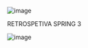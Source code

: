 ![image](https://github.com/0623CIFSNCN05LAED/grupo-08/assets/139823807/9d75287f-71af-4803-8bd6-f026f83ce0f7)



RETROSPETIVA SPRING 3

![image](https://github.com/0623CIFSNCN05LAED/grupo-08/assets/139823807/41d60b66-4826-4de9-a8ba-f033953b04ba)
